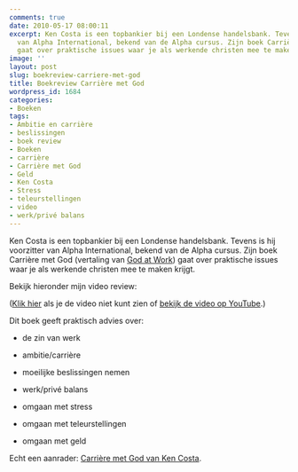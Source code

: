 ```yaml
---
comments: true
date: 2010-05-17 08:00:11
excerpt: Ken Costa is een topbankier bij een Londense handelsbank. Tevens is hij voorzitter
  van Alpha International, bekend van de Alpha cursus. Zijn boek Carrière met God
  gaat over praktische issues waar je als werkende christen mee te maken krijgt.
image: ''
layout: post
slug: boekreview-carriere-met-god
title: Boekreview Carrière met God
wordpress_id: 1684
categories:
- Boeken
tags:
- Ambitie en carrière
- beslissingen
- boek review
- Boeken
- carrière
- Carrière met God
- Geld
- Ken Costa
- Stress
- teleurstellingen
- video
- werk/privé balans
---
```


Ken Costa is een topbankier bij een Londense handelsbank. Tevens is hij voorzitter van Alpha International, bekend van de Alpha cursus. Zijn boek Carrière met God (vertaling van [God at Work](http://www.geloofinjewerk.nl/god-at-work/)) gaat over praktische issues waar je als werkende christen mee te maken krijgt.

Bekijk hieronder mijn video review:

([Klik hier](http://www.geloofinjewerk.nl/2010/05/17/boekreview-carriere-met-god/) als je de video niet kunt zien of [bekijk de video op YouTube](http://www.youtube.com/watch?v=VWbtb4z2VFc).)

Dit boek geeft praktisch advies over:



	
  * de zin van werk

	
  * ambitie/carrière

	
  * moeilijke beslissingen nemen

	
  * werk/privé balans

	
  * omgaan met stress

	
  * omgaan met teleurstellingen

	
  * omgaan met geld


Echt een aanrader: [Carrière met God van Ken Costa](http://www.alphabookshop.nl/details.php?artikelID=245300).
